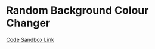 # Random Background Colour Changer

[Code Sandbox Link](https://codesandbox.io/s/vanilla-js-random-colour-generator-djkjx4)